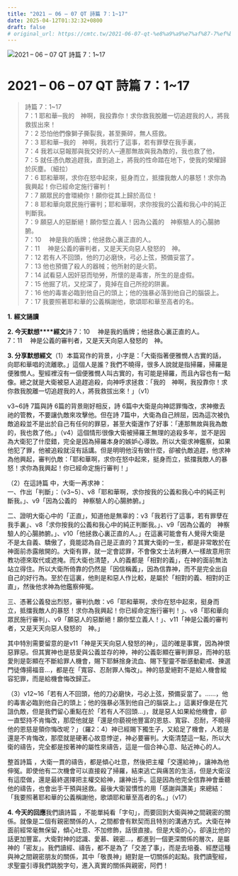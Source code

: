 ```yaml
---
title: "2021 – 06 – 07 QT 詩篇 7：1~17"
date: 2025-04-12T01:32:32+0800
draft: false
# original_url: https://cmtc.tw/2021-06-07-qt-%e8%a9%a9%e7%af%87-7%ef%bc%9a117
---
```


![2021 – 06 – 07 QT 詩篇 7：1\~17](/images/qt.jpg   "2021 – 06 – 07 QT 詩篇 7：1\~17")

# 2021 – 06 – 07 QT 詩篇 7：1\~17

> 詩篇 7：1\~17  
> 7：1 耶和華─我的　神啊，我投靠你！求你救我脫離一切追趕我的人，將我救拔出來！  
> 7：2 恐怕他們像獅子撕裂我，甚至撕碎，無人搭救。  
> 7：3 耶和華─我的　神啊，我若行了這事，若有罪孽在我手裏，  
> 7：4 我若以惡報那與我交好的人─連那無故與我為敵的，我也救了他，  
> 7：5 就任憑仇敵追趕我，直到追上，將我的性命踏在地下，使我的榮耀歸於灰塵。（細拉）  
> 7：6 耶和華啊，求你在怒中起來，挺身而立，抵擋我敵人的暴怒！求你為我興起！你已經命定施行審判！  
> 7：7 願眾民的會環繞你！願你從其上歸於高位！  
> 7：8 耶和華向眾民施行審判；耶和華啊，求你按我的公義和我心中的純正判斷我。  
> 7：9 願惡人的惡斷絕！願你堅立義人！因為公義的　神察驗人的心腸肺腑。  
> 7：10 　神是我的盾牌；他拯救心裏正直的人。  
> 7：11 　神是公義的審判者，又是天天向惡人發怒的　神。  
> 7：12 若有人不回頭，他的刀必磨快，弓必上弦，預備妥當了。  
> 7：13 他也預備了殺人的器械；他所射的是火箭。  
> 7：14 試看惡人因奸惡而劬勞，所懷的是毒害，所生的是虛假。  
> 7：15 他掘了坑，又挖深了，竟掉在自己所挖的阱裏。  
> 7：16 他的毒害必臨到他自己的頭上；他的強暴必落到他自己的腦袋上。  
> 7：17 我要照著耶和華的公義稱謝他，歌頌耶和華至高者的名。

**1.** **經文誦讀**

**2. 今天默想****經文**詩 7：10 　神是我的盾牌；他拯救心裏正直的人。  
7：11 　神是公義的審判者，又是天天向惡人發怒的　神。

**3. 分享默想經文**（1）本篇寫作的背景，小字是：「大衛指著便雅憫人古實的話，向耶和華唱的流離歌。」這個人是誰？我們不曉得，很多人說就是指掃羅，掃羅是便雅憫人。聖經裡沒有一個便雅憫人叫古實的，有可能是掃羅，而且內容也有一點像。總之就是大衛被惡人追趕追殺，向神呼求拯救：「我的　神啊，我投靠你！求你救我脫離一切追趕我的人，將我救拔出來！」（v1）

v3\~6詩 7篇與詩 6篇的背景剛好相反，詩 6篇中大衛是向神認罪悔改，求神撤去祂的管教，不要讓仇敵來攻擊他。但在詩 7篇中，大衛為自己辨屈，因為這次被仇敵追殺並不是出於自己有任何的罪惡，甚至大衛還作了好事：「連那無故與我為敵的，我也救了他。」（v4）這個情形很像大衛被掃羅王無理的追殺多年，並不是因為大衛犯了什麼錯，完全是因為掃羅本身的嫉妒心導致。所以大衛求神鑑察，如果他犯了罪，他被追殺就沒有話講。但是明明他沒有做什麼，卻被仇敵追趕，他求神為他興起，審判仇敵：「耶和華啊，求你在怒中起來，挺身而立，抵擋我敵人的暴怒！求你為我興起！你已經命定施行審判！」

（2）在這詩篇 中，大衛一再求神：  
一、作出「判斷」：（v3\~5）、v8「耶和華啊，求你按我的公義和我心中的純正判斷我。」、v9「因為公義的　神察驗人的心腸肺腑。」

二、證明大衛心中的「正直」，知道他是無辜的：v3「我若行了這事，若有罪孽在我手裏」、v8「求你按我的公義和我心中的純正判斷我。」、v9「因為公義的　神察驗人的心腸肺腑。」、v10「他拯救心裏正直的人。」在這裏可能會有人覺得大衛是不是太自義、驕傲了，竟能認為自己是正直的？其實大衛的一生，都是非常敢於在神面前赤露敞開的。大衛有罪，就一定會認罪，不會像文士法利賽人一樣故意用宗教功德來取代或遮掩。而大衛也清楚，人的義都是「相對的義」，在神的面前無法站立得住。所以大衛所倚靠的仍然是「因信稱義」，因為信靠神，而不是完全出自自己的好行為。至於在這裏，他則是和惡人作比較，是屬於「相對的義、相對的正直」，然後他求神為他鑑察伸冤。

三、憑著公義發出烈怒，審判仇敵：v6「耶和華啊，求你在怒中起來，挺身而立，抵擋我敵人的暴怒！求你為我興起！你已經命定施行審判！」、v8「耶和華向眾民施行審判」、v9「願惡人的惡斷絕！願你堅立義人！」、v11「神是公義的審判者，又是天天向惡人發怒的　神。」

其中特別需要留意的是v11「神是天天向惡人發怒的神」，這的確是事實，因為神恨惡罪惡。但其實神也是慈愛與公義並存的神，神的公義彰顯在審判罪惡，而神的慈愛則是彰顯在不斷給罪人機會，賜下耶穌捨身流血、賜下聖靈不斷感動勸戒、揀選門徒傳揚福音…，都是在「寬容、忍耐罪人悔改」。神的慈愛絕對不是給人機會縱容犯罪，而是給機會悔改歸正。

（3）v12\~16「若有人不回頭，他的刀必磨快，弓必上弦，預備妥當了。……，他的毒害必臨到他自己的頭上；他的強暴必落到他自己的腦袋上。」這裏好像是在咒詛仇敵，但是我們留心重點在於「若有人不回頭…」，就是惡人如果給他機會，卻一直堅持不肯悔改，那麼他就是「還是你藐視他豐富的恩慈、寬容、忍耐，不曉得他的恩慈是領你悔改呢？」（羅2：4）神已經賜下獨生子，又給足了機會，人若是還是不肯悔改，那麼就是硬著心故意悖逆，神必要審判。大衛清楚這一點，所以大衛的禱告，完全都是按著神的屬性來禱告，這是一個合神心意、貼近神心的人。

整首詩篇 ，大衛一貫的禱告，都是傾心吐意，然後把主權「交還給神」，讓神為他伸冤。即使他有二次機會可以直接殺了掃羅，結束逃亡與痛苦的生活，但是大衛沒有這麼做，還是最終選擇把主權交給神，讓神出手。這是因為他完全信靠神會垂聽他的禱告，也會出手干預與拯救。最後大衛習慣性的用「感謝與讚美」來總結：「我要照著耶和華的公義稱謝他，歌頌耶和華至高者的名。」（v17）

**4. 今天的回應**我們讀詩篇 ，不能單純看「字句」，而要回到大衛與神之間親密的關係。就像是二個有親密關係的人，之間都會有默契而且特別的溝通方式。大衛在神面前經常毫無保留，傾心吐意、不加修飾，話很直接。但是大衛的心，卻遠比他的話更加豐富。大衛對神的認識、愛慕、親密…，都進到一個更深關係的層次，是屬神的「密友」。我們讀經、禱告，都不是為了「交差了事」，而是去培養、經歷這種與神之間親密朋友的關係，其中「敬畏神」絕對是一切關係的起點。我們讀聖經，求聖靈引導我們跳脫字句，進入真實的關係與親密，阿們！
